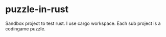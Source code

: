 # puzzle-in-rust
Sandbox project to test rust.
I use cargo workspace. Each sub project is a codingame puzzle.

